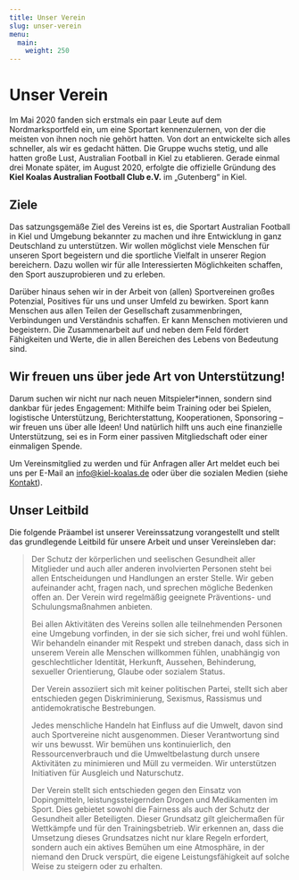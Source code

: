 ```yaml
---
title: Unser Verein
slug: unser-verein
menu:
  main:
    weight: 250
---
```


# Unser Verein

Im Mai 2020 fanden sich erstmals ein paar Leute
auf dem Nordmarksportfeld ein,
um eine Sportart kennenzulernen,
von der die meisten von ihnen noch nie gehört hatten.
Von dort an entwickelte sich alles schneller,
als wir es gedacht hätten.
Die Gruppe wuchs stetig,
und alle hatten große Lust,
Australian Football in Kiel zu etablieren.
Gerade einmal drei Monate später, im August 2020,
erfolgte die offizielle Gründung des
**Kiel Koalas Australian Football Club e.V.**
im „Gutenberg“ in Kiel.

## Ziele

Das satzungsgemäße Ziel des Vereins ist es,
die Sportart Australian Football in Kiel und Umgebung bekannter zu machen
und ihre Entwicklung in ganz Deutschland zu unterstützen.
Wir wollen möglichst viele Menschen für unseren Sport begeistern
und die sportliche Vielfalt in unserer Region bereichern.
Dazu wollen wir für alle Interessierten Möglichkeiten schaffen,
den Sport auszuprobieren und zu erleben.

Darüber hinaus sehen wir in der Arbeit von (allen) Sportvereinen großes Potenzial,
Positives für uns und unser Umfeld zu bewirken.
Sport kann Menschen aus allen Teilen der Gesellschaft zusammenbringen,
Verbindungen und Verständnis schaffen.
Er kann Menschen motivieren und begeistern.
Die Zusammenarbeit auf und neben dem Feld fördert Fähigkeiten und Werte,
die in allen Bereichen des Lebens von Bedeutung sind.

## Wir freuen uns über jede Art von Unterstützung!

Darum suchen wir nicht nur nach neuen Mitspieler*innen,
sondern sind dankbar für jedes Engagement:
Mithilfe beim Training oder bei Spielen,
logistische Unterstützung,
Berichterstattung,
Kooperationen, Sponsoring –
wir freuen uns über alle Ideen!
Und natürlich hilft uns auch eine finanzielle Unterstützung,
sei es in Form einer passiven Mitgliedschaft oder einer einmaligen Spende.

Um Vereinsmitglied zu werden und für Anfragen aller Art
meldet euch bei uns per E-Mail an info@kiel-koalas.de
oder über die sozialen Medien (siehe [Kontakt](/kontakt)).

## Unser Leitbild

Die folgende Präambel ist unserer Vereinssatzung vorangestellt
und stellt das grundlegende Leitbild für unsere Arbeit
und unser Vereinsleben dar:

> Der Schutz der körperlichen und seelischen Gesundheit aller Mitglieder
> und auch aller anderen involvierten Personen
> steht bei allen Entscheidungen und Handlungen an erster Stelle.
> Wir geben aufeinander acht, fragen nach, und sprechen mögliche Bedenken offen an.
> Der Verein wird regelmäßig geeignete Präventions- und Schulungsmaßnahmen anbieten.
>
> Bei allen Aktivitäten des Vereins sollen alle teilnehmenden Personen eine Umgebung vorfinden,
> in der sie sich sicher, frei und wohl fühlen.
> Wir behandeln einander mit Respekt und streben danach,
> dass sich in unserem Verein alle Menschen willkommen fühlen,
> unabhängig von geschlechtlicher Identität, Herkunft, Aussehen,
> Behinderung, sexueller Orientierung, Glaube oder sozialem Status.
>
> Der Verein assoziiert sich mit keiner politischen Partei,
> stellt sich aber entschieden gegen Diskriminierung, Sexismus,
> Rassismus und antidemokratische Bestrebungen.
>
> Jedes menschliche Handeln hat Einfluss auf die Umwelt,
> davon sind auch Sportvereine nicht ausgenommen.
> Dieser Verantwortung sind wir uns bewusst.
> Wir bemühen uns kontinuierlich,
> den Ressourcenverbrauch und die Umweltbelastung durch unsere Aktivitäten zu minimieren
> und Müll zu vermeiden.
> Wir unterstützen Initiativen für Ausgleich und Naturschutz.
>
> Der Verein stellt sich entschieden gegen den Einsatz von Dopingmitteln,
> leistungssteigernden Drogen und Medikamenten im Sport.
> Dies gebietet sowohl die Fairness als auch der Schutz der Gesundheit aller Beteiligten.
> Dieser Grundsatz gilt gleichermaßen für Wettkämpfe und für den Trainingsbetrieb.
> Wir erkennen an, dass die Umsetzung dieses Grundsatzes nicht nur klare Regeln erfordert,
> sondern auch ein aktives Bemühen um eine Atmosphäre,
> in der niemand den Druck verspürt,
> die eigene Leistungsfähigkeit auf solche Weise zu steigern oder zu erhalten.
